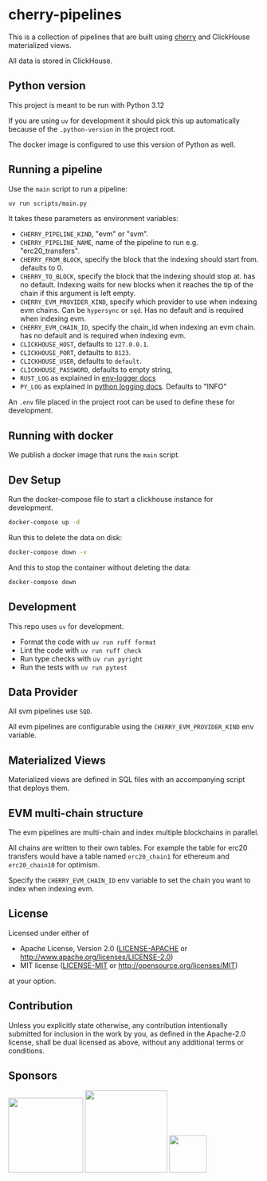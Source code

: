 # cherry-pipelines

This is a collection of pipelines that are built using [cherry](https://github.com/steelcake/cherry) and ClickHouse materialized views.

All data is stored in ClickHouse.

## Python version

This project is meant to be run with Python 3.12

If you are using `uv` for development it should pick this up automatically because of the `.python-version` in the project root.

The docker image is configured to use this version of Python as well.

## Running a pipeline 

Use the `main` script to run a pipeline:

```bash
uv run scripts/main.py
```

It takes these parameters as environment variables:

- `CHERRY_PIPELINE_KIND`, "evm" or "svm".
- `CHERRY_PIPELINE_NAME`, name of the pipeline to run e.g. "erc20_transfers".
- `CHERRY_FROM_BLOCK`, specify the block that the indexing should start from. defaults to 0.
- `CHERRY_TO_BLOCK`, specify the block that the indexing should stop at. has no default. Indexing waits for new blocks when it reaches the tip of the chain if this argument is left empty.
- `CHERRY_EVM_PROVIDER_KIND`, specify which provider to use when indexing evm chains. Can be `hypersync` or `sqd`. Has no default and is required when indexing evm.
- `CHERRY_EVM_CHAIN_ID`, specify the chain_id when indexing an evm chain. has no default and is required when indexing evm.
- `CLICKHOUSE_HOST`, defaults to `127.0.0.1`.
- `CLICKHOUSE_PORT`, defaults to `8123`.
- `CLICKHOUSE_USER`, defaults to `default`.
- `CLICKHOUSE_PASSWORD`, defaults to empty string,
- `RUST_LOG` as explained in [env-logger docs](https://docs.rs/env_logger/latest/env_logger/#enabling-logging)
- `PY_LOG` as explained in [python logging docs](https://docs.python.org/3/howto/logging.html). Defaults to "INFO"

An `.env` file placed in the project root can be used to define these for development.

## Running with docker

We publish a docker image that runs the `main` script.

## Dev Setup

Run the docker-compose file to start a clickhouse instance for development.

```bash
docker-compose up -d
```

Run this to delete the data on disk:
```bash
docker-compose down -v
```

And this to stop the container without deleting the data:
```bash
docker-compose down
```

## Development

This repo uses `uv` for development.

- Format the code with `uv run ruff format`
- Lint the code with `uv run ruff check`
- Run type checks with `uv run pyright`
- Run the tests with `uv run pytest`

## Data Provider

All svm pipelines use `SQD`.

All evm pipelines are configurable using the `CHERRY_EVM_PROVIDER_KIND` env variable.

## Materialized Views

Materialized views are defined in SQL files with an accompanying script that deploys them.

## EVM multi-chain structure

The evm pipelines are multi-chain and index multiple blockchains in parallel.

All chains are written to their own tables. For example the table for erc20 transfers would have a table named
`erc20_chain1` for ethereum and `erc20_chain10` for optimism.

Specify the `CHERRY_EVM_CHAIN_ID` env variable to set the chain you want to index when indexing evm.

## License

Licensed under either of

 * Apache License, Version 2.0
   ([LICENSE-APACHE](LICENSE-APACHE) or http://www.apache.org/licenses/LICENSE-2.0)
 * MIT license
   ([LICENSE-MIT](LICENSE-MIT) or http://opensource.org/licenses/MIT)

at your option.

## Contribution

Unless you explicitly state otherwise, any contribution intentionally submitted
for inclusion in the work by you, as defined in the Apache-2.0 license, shall be
dual licensed as above, without any additional terms or conditions.

## Sponsors

[<img src="https://steelcake.com/envio-logo.png" width="150px" />](https://envio.dev)
[<img src="https://steelcake.com/sqd-logo.png" width="165px" />](https://sqd.ai)
[<img src="https://steelcake.com/space-operator-logo.webp" height="75px" />](https://linktr.ee/spaceoperator)
